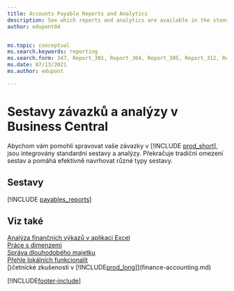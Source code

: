```yaml
---
title: Accounts Payable Reports and Analytics
description: See which reports and analytics are available in the standard version of Business Central so that you can keep track of your accounts payable.
author: edupont04


ms.topic: conceptual
ms.search.keywords: reporting
ms.search.form: 347, Report_301, Report_304, Report_305, Report_312, Report_317, Report_319, Report_321, Report_322, Report_329
ms.date: 07/13/2021
ms.author: edupont

---
```

# Sestavy závazků a analýzy v Business Central

Abychom vám pomohli spravovat vaše závazky v [!INCLUDE [prod_short](includes/prod_short.md)], jsou integrovány standardní sestavy a analýzy. Překračuje tradiční omezení sestav a pomáhá efektivně navrhovat různé typy sestavy.

## Sestavy
[!INCLUDE [payables_reports](includes/payables-reports-include.md)]


## Viz také

[Analýza finančních výkazů v aplikaci Excel](finance-analyze-excel.md)  
[Práce s dimenzemi](finance-dimensions.md)  
[Správa dlouhodobého majetku](fa-manage.md)  
[Přehle lokálních funkcionalit](about-localization.md)  
[)četnícké zkušenosti v [!INCLUDE[prod_long](includes/prod_long.md)]](finance-accounting.md)


[!INCLUDE[footer-include](includes/footer-banner.md)]
